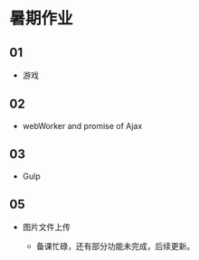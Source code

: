 # 暑期作业

## 01

* 游戏

## 02

* webWorker and promise of Ajax

## 03

* Gulp

## 05

* 图片文件上传
  * 备课忙碌，还有部分功能未完成，后续更新。

    ​

  ​